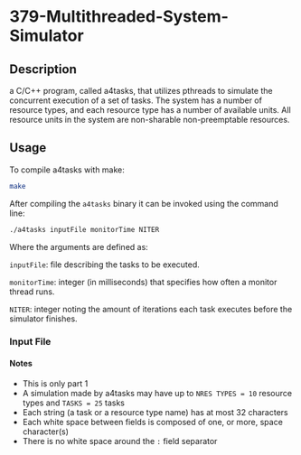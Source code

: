 # 379-Multithreaded-System-Simulator

## Description

a C/C++ program, called a4tasks, that utilizes
pthreads to simulate the concurrent execution of a set of tasks. The system has a number of
resource types, and each resource type has a number of available units. All resource units in the
system are non-sharable non-preemptable resources.

## Usage
To compile a4tasks with make:
```bash
make
```

After compiling the `a4tasks` binary it can be invoked using the command line:
```bash
./a4tasks inputFile monitorTime NITER
```

Where the arguments are defined as:

`inputFile`: file describing the tasks to be executed. 

`monitorTime`: integer (in milliseconds) that specifies how often a monitor
    thread runs.

`NITER`: integer noting the amount of iterations each task executes 
    before the simulator finishes.

### Input File

#### Notes
- This is only part 1
- A simulation made by a4tasks may have up to `NRES TYPES = 10` resource types and `TASKS = 25` tasks
- Each string (a task or a resource type name) has at most 32 characters
- Each white space between fields is composed of one, or more, space character(s)
- There is no white space around the `:` field separator
